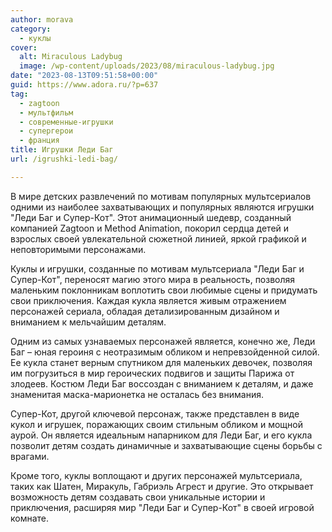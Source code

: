 ```yaml
---
author: morava
category:
  - куклы
cover:
  alt: Miraculous Ladybug
  image: /wp-content/uploads/2023/08/miraculous-ladybug.jpg
date: "2023-08-13T09:51:58+00:00"
guid: https://www.adora.ru/?p=637
tag:
  - zagtoon
  - мультфильм
  - современные-игрушки
  - супергерои
  - франция
title: Игрушки Леди Баг
url: /igrushki-ledi-bag/

---
```

В мире детских развлечений по мотивам популярных мультсериалов одними из наиболее захватывающих и популярных являются игрушки "Леди Баг и Супер-Кот". Этот анимационный шедевр, созданный компанией Zagtoon и Method Animation, покорил сердца детей и взрослых своей увлекательной сюжетной линией, яркой графикой и неповторимыми персонажами.

Куклы и игрушки, созданные по мотивам мультсериала "Леди Баг и Супер-Кот", переносят магию этого мира в реальность, позволяя маленьким поклонникам воплотить свои любимые сцены и придумать свои приключения. Каждая кукла является живым отражением персонажей сериала, обладая детализированным дизайном и вниманием к мельчайшим деталям.

Одним из самых узнаваемых персонажей является, конечно же, Леди Баг – юная героиня с неотразимым обликом и непревзойденной силой. Ее кукла станет верным спутником для маленьких девочек, позволяя им погрузиться в мир героических подвигов и защиты Парижа от злодеев. Костюм Леди Баг воссоздан с вниманием к деталям, и даже знаменитая маска-марионетка не осталась без внимания.

Супер-Кот, другой ключевой персонаж, также представлен в виде кукол и игрушек, поражающих своим стильным обликом и мощной аурой. Он является идеальным напарником для Леди Баг, и его кукла позволит детям создать динамичные и захватывающие сцены борьбы с врагами.

Кроме того, куклы воплощают и других персонажей мультсериала, таких как Шатен, Миракуль, Габриэль Агрест и другие. Это открывает возможность детям создавать свои уникальные истории и приключения, расширяя мир "Леди Баг и Супер-Кот" в своей игровой комнате.
